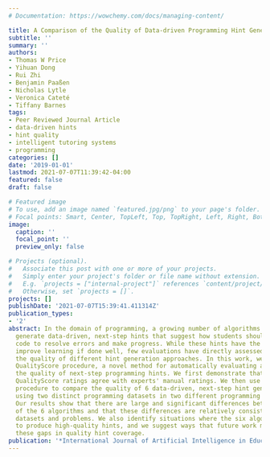 ```yaml
---
# Documentation: https://wowchemy.com/docs/managing-content/

title: A Comparison of the Quality of Data-driven Programming Hint Generation Algorithms
subtitle: ''
summary: ''
authors:
- Thomas W Price
- Yihuan Dong
- Rui Zhi
- Benjamin Paaßen
- Nicholas Lytle
- Veronica Cateté
- Tiffany Barnes
tags:
- Peer Reviewed Journal Article
- data-driven hints
- hint quality
- intelligent tutoring systems
- programming
categories: []
date: '2019-01-01'
lastmod: 2021-07-07T11:39:42-04:00
featured: false
draft: false

# Featured image
# To use, add an image named `featured.jpg/png` to your page's folder.
# Focal points: Smart, Center, TopLeft, Top, TopRight, Left, Right, BottomLeft, Bottom, BottomRight.
image:
  caption: ''
  focal_point: ''
  preview_only: false

# Projects (optional).
#   Associate this post with one or more of your projects.
#   Simply enter your project's folder or file name without extension.
#   E.g. `projects = ["internal-project"]` references `content/project/deep-learning/index.md`.
#   Otherwise, set `projects = []`.
projects: []
publishDate: '2021-07-07T15:39:41.411314Z'
publication_types:
- '2'
abstract: In the domain of programming, a growing number of algorithms automatically
  generate data-driven, next-step hints that suggest how students should edit their
  code to resolve errors and make progress. While these hints have the potential to
  improve learning if done well, few evaluations have directly assessed or compared
  the quality of different hint generation approaches. In this work, we present the
  QualityScore procedure, a novel method for automatically evaluating and comparing
  the quality of next-step programming hints. We first demonstrate that the automated
  QualityScore ratings agree with experts' manual ratings. We then use the QualityScore
  procedure to compare the quality of 6 data-driven, next-step hint generation algorithms
  using two distinct programming datasets in two different programming languages.
  Our results show that there are large and significant differences between the quality
  of the 6 algorithms and that these differences are relatively consistent across
  datasets and problems. We also identify situations where the six algorithms struggle
  to produce high-quality hints, and we suggest ways that future work might address
  these gaps in quality hint coverage.
publication: '*International Journal of Artificial Intelligence in Education*'
---
```

